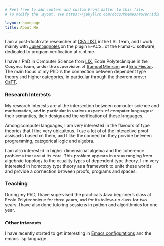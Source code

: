 ```yaml
---
# Feel free to add content and custom Front Matter to this file.
# To modify the layout, see https://jekyllrb.com/docs/themes/#overriding-theme-defaults

layout: homepage
title: About Me
---
```


I am a post-doctorate researcher at [CEA LIST](http://www-list.cea.fr/) in the LSL team, and I work mainly with [Julien Signoles](http://julien.signoles.free.fr/) on the plugin E-ACSL of the Frama-C software, dedicated to program verification at runtime.

I have a PhD in Computer Science from [LIX](https://www.lix.polytechnique.fr), Ecole Polytechnique in the Cosynus team, under the supervision of [Samuel Mimram](http://www.lix.polytechnique.fr/Labo/Samuel.Mimram//) and [Eric Finster](http://ericfinster.github.io/).  The main focus of my PhD is the connection between dependent type theory and higher categories, in particular through the theorem prover  [CaTT](https://thiben.github.io/catt/).

### Research Interests
My research interests are at the intersection between computer science and mathematics, and in particular in various aspects of computer languages: their semantics, their design and the verification of these languages.

Among computer languages, I am very interested in the flavours of type theories that I find very ubiquitous. I use a lot of of the interactive proof assisants based on them, and I like the connection they provide between programming, categorical logic and algebra.

I am also interested in higher dimensional algebra and the coherence problems that are at its core. This problem appears in areas ranging from algebraic topology to the equality types of dependent type theory. I am very interested in homotopy type theory as a framework to unite these worlds and provide a connection between proofs, programs and spaces.


### Teaching
During my PhD, I have supervised the practicals Java beginner’s class at Ecole
Polytechnique for three years, and for its follow-up class for two years. I have
also done tutoring sessions in python and algorithmics for one year.

### Other interests
I have recently started to get interesting in [Emacs configurations](pages/emacs/emacs.md) and the emacs lisp language.
